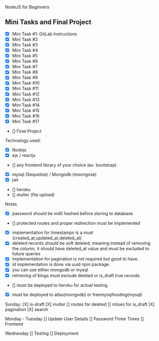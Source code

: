 NodeJS for Beginners

## Mini Tasks and Final Project

- [x] Mini Task #1: GitLab Instructions
- [x] Mini Task #2
- [x] Mini Task #3
- [x] Mini Task #4
- [X] Mini Task #5
- [X] Mini Task #6
- [X] Mini Task #7
- [X] Mini Task #8
- [X] Mini Task #9
- [X] Mini Task #10
- [X] Mini Task #11
- [X] Mini Task #12
- [X] Mini Task #13
- [X] Mini Task #14
- [X] Mini Task #15
- [X] Mini Task #16
- [X] Mini Task #17
- [] Final Project

Technology used:
- [X] Nodejs
- [X] ejs / reactjs
- [] any frontend library of your choice (ex. bootstrap)
- [X] mysql (Sequelize) / Mongodb (moongose)
- [X] jwt
- [] heroku
- [] multer (file upload)

Notes
- [X] password should be md5 hashed before storing to database
- [] protected routes and proper redirection must be implemented
- [X] implementation for timestamps is a must (created_at,updated_at,deleted_at)
- [X] deleted records should be soft deleted, meaning instead of removing the column, it should have deleted_at value and must be excluded to future queries
- [X] Implementation for pagination is not required but good to have.
- [X] id implementation is done via uuid npm package.
- [X] you can use either mongodb or mysql
- [X] retrieving of blogs must exclude deleted or is_draft true records
- [] must be deployed to heroku for actual testing
- [X] must be deployed to atlas(mongodb) or freemysqlhosting(mysql)

Sunday:
[X] is-draft
[X] multer
[] routes for deleted
[] rotues for is_draft
[X] pagination
[X] search

Monday - Tuesday
[] Update User Details
[] Password Three Times
[] Frontend

Wednesday
[] Testing
[] Deployment
